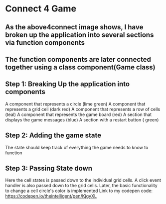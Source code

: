 # Connect 4 Game
## As the above4connect image shows, I have broken up the application into several sections via function components
## The function components are later connected together using a class component(Game class)

## Step 1: Breaking Up the application into components
A component that represents a circle (lime green)
A component that represents a grid cell (dark red)
A component that represents a row of cells (teal)
A component that represents the game board (red)
A section that displays the game messages (blue)
A section with a restart button ( green)

## Step 2: Adding the game state
The state should keep track of everything the game needs to know to function

## Step 3: Passing State down
Here the cell states is passed down to the individual grid cells. A click event handler is also passed down to the grid cells. Later, the basic functionality to change a cell circle's color is implemented
Link to my codepen code: https://codepen.io/theintelligent/pen/KjgyXL